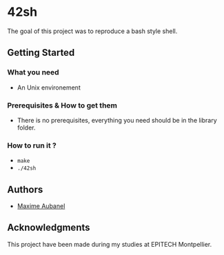 # 42sh

The goal of this project was to reproduce a bash style shell.

## Getting Started

### What you need

- An Unix environement

### Prerequisites & How to get them

* There is no prerequisites, everything you need should be in the library folder.

### How to run it ?

- `make`
- `./42sh`

## Authors

* [Maxime Aubanel](https://github.com/MaximeAubanel)

## Acknowledgments

This project have been made during my studies at EPITECH Montpellier.
